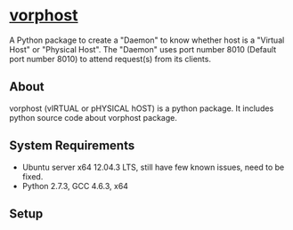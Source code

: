 [vorphost](http://urutu.github.io)
=======

A Python package to create a "Daemon" to know whether host is a "Virtual Host" or "Physical Host". The "Daemon" uses port number 8010
(Default port number 8010) to attend request(s) from its clients.
 
About
-----

vorphost  (vIRTUAL or pHYSICAL hOST) is a python package. It includes python source code about vorphost package.

System Requirements
-------------------

  -  Ubuntu server x64 12.04.3 LTS, still have few known issues, need to be fixed.
  -  Python 2.7.3, GCC 4.6.3, x64


Setup
------


